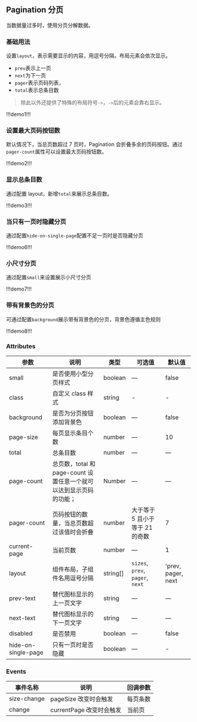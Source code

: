 ## Pagination 分页

当数据量过多时，使用分页分解数据。

### 基础用法

设置`layout`，表示需要显示的内容，用逗号分隔，布局元素会依次显示。

- `prev`表示上一页
- `next`为下一页
- `pager`表示页码列表，
- `total`表示总条目数

> 除此以外还提供了特殊的布局符号`->`，`->`后的元素会靠右显示。

!!!demo1!!!

### 设置最大页码按钮数

默认情况下，当总页数超过 7 页时，Pagination 会折叠多余的页码按钮。通过`pager-count`属性可以设置最大页码按钮数。

!!!demo2!!!

### 显示总条目数

通过配置 layout，新增`total`来展示总条目数。

!!!demo3!!!

### 当只有一页时隐藏分页

通过配置`hide-on-single-page`配置不足一页时是否隐藏分页

!!!demo6!!!

### 小尺寸分页

通过配置`small`来设置展示小尺寸分页

!!!demo7!!!

### 带有背景色的分页

可通过配置`background`展示带有背景色的分页，背景色遵循主色规则

!!!demo8!!!

### Attributes

| 参数                | 说明                                                               | 类型     | 可选值                           | 默认值             |
| ------------------- | ------------------------------------------------------------------ | -------- | -------------------------------- | ------------------ |
| small               | 是否使用小型分页样式                                               | boolean  | —                                | false              |
| class               | 自定义 class 样式                                                  | string   | -                                | -                  |
| background          | 是否为分页按钮添加背景色                                           | boolean  | —                                | false              |
| page-size           | 每页显示条目个数                                                   | number   | —                                | 10                 |
| total               | 总条目数                                                           | number   | —                                | —                  |
| page-count          | 总页数，total 和 page-count 设置任意一个就可以达到显示页码的功能； | Number   | —                                | —                  |
| pager-count         | 页码按钮的数量，当总页数超过该值时会折叠                           | number   | 大于等于 5 且小于等于 21 的奇数  | 7                  |
| current-page        | 当前页数                                                           | number   | —                                | 1                  |
| layout              | 组件布局，子组件名用逗号分隔                                       | string[] | `sizes`, `prev`, `pager`, `next` | 'prev, pager, next |
| prev-text           | 替代图标显示的上一页文字                                           | string   | —                                | —                  |
| next-text           | 替代图标显示的下一页文字                                           | string   | —                                | —                  |
| disabled            | 是否禁用                                                           | boolean  | —                                | false              |
| hide-on-single-page | 只有一页时是否隐藏                                                 | boolean  | —                                | -                  |

### Events

| 事件名称    | 说明                     | 回调参数 |
| ----------- | ------------------------ | -------- |
| size-change | pageSize 改变时会触发    | 每页条数 |
| change      | currentPage 改变时会触发 | 当前页   |
